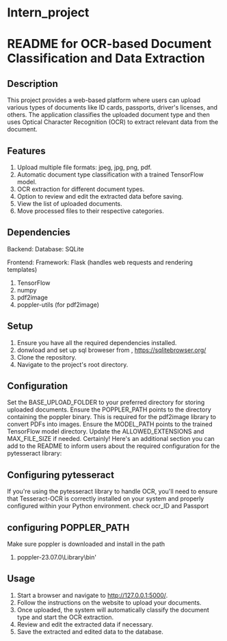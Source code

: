 # Intern_project

# README for OCR-based Document Classification and Data Extraction
## Description
This project provides a web-based platform where users can upload various types of documents like ID cards, passports, driver's licenses, and others. The application classifies the uploaded document type and then uses Optical Character Recognition (OCR) to extract relevant data from the document.
## Features
1. Upload multiple file formats: jpeg, jpg, png, pdf.
1. Automatic document type classification with a trained TensorFlow model.
1. OCR extraction for different document types.
1.  Option to review and edit the extracted data before saving.
1. View the list of uploaded documents.
1. Move processed files to their respective categories.
## Dependencies

Backend:
Database: SQLite

Frontend:
Framework: Flask (handles web requests and rendering templates)

1. TensorFlow
1. numpy
1. pdf2image
1. poppler-utils (for pdf2image)
## Setup
1. Ensure you have all the required dependencies installed.
2. donwload and set up sql broweser from ,  https://sqlitebrowser.org/
1. Clone the repository.
1. Navigate to the project's root directory.
   
## Configuration
Set the BASE_UPLOAD_FOLDER to your preferred directory for storing uploaded documents.
Ensure the POPPLER_PATH points to the directory containing the poppler binary. This is required for the pdf2image library to convert PDFs into images.
Ensure the MODEL_PATH points to the trained TensorFlow model directory.
Update the ALLOWED_EXTENSIONS and MAX_FILE_SIZE if needed.
Certainly! Here's an additional section you can add to the README to inform users about the required configuration for the pytesseract library:

## Configuring pytesseract
If you're using the pytesseract library to handle OCR, you'll need to ensure that Tesseract-OCR is correctly installed on your system and properly configured within your Python environment. check ocr_ID and Passport
## configuring POPPLER_PATH
Make sure poppler is downloaded and install in the path 
1. poppler-23.07.0\\Library\\bin'

## Usage
1. Start a browser and navigate to http://127.0.0.1:5000/.
1. Follow the instructions on the website to upload your documents.
1. Once uploaded, the system will automatically classify the document type and start the OCR extraction.
1. Review and edit the extracted data if necessary.
1. Save the extracted and edited data to the database.
